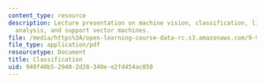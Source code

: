 ```yaml
---
content_type: resource
description: Lecture presentation on machine vision, classification, linear discriminant
  analysis, and support vector machines.
file: /media/https%3A/open-learning-course-data-rc.s3.amazonaws.com/9-913-pattern-recognition-for-machine-vision-fall-2004/940f40b529402d28340ee2fd454ac050_class_5.pdf
file_type: application/pdf
resourcetype: Document
title: Classification
uid: 940f40b5-2940-2d28-340e-e2fd454ac050
---
```

